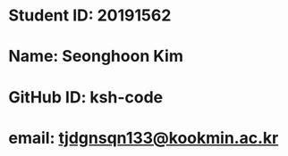 # Student ID: 20191562

# Name: Seonghoon Kim

# GitHub ID: ksh-code

# email: tjdgnsqn133@kookmin.ac.kr
